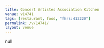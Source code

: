 ```yaml
---
title: Concert Artistes Association Kitchen
venue: v14741
tags: [restaurant, food, "fhrs:413220"]
permalink: /v/14741/
layout: venue
---
```

null